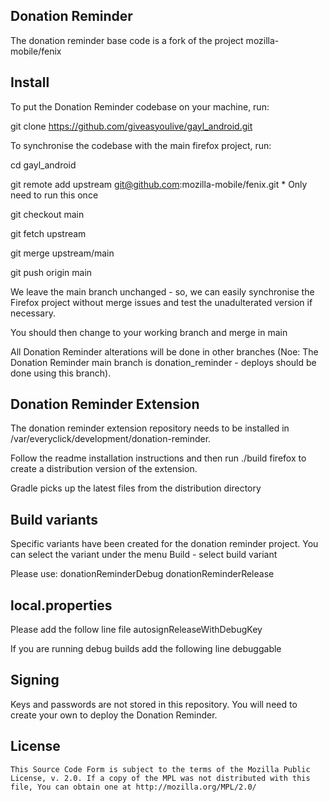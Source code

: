 ## Donation Reminder

The donation reminder base code is a fork of the project mozilla-mobile/fenix

## Install

To put the Donation Reminder codebase on your machine, run:

git clone https://github.com/giveasyoulive/gayl_android.git

To synchronise the codebase with the main firefox project, run:

cd gayl_android

git remote add upstream git@github.com:mozilla-mobile/fenix.git * Only need to run this once

git checkout main

git fetch upstream

git merge upstream/main

git push origin main

We leave the main branch unchanged - so, we can easily synchronise the Firefox project without merge issues and test the unadulterated version if necessary.

You should then change to your working branch and merge in main

All Donation Reminder alterations will be done in other branches (Noe: The Donation Reminder main branch is donation_reminder - deploys should be done using this branch).

## Donation Reminder Extension

The donation reminder extension repository needs to be installed in /var/everyclick/development/donation-reminder.  

Follow the readme installation instructions and then run ./build firefox to create a distribution version of the extension.

Gradle picks up the latest files from the distribution directory

## Build variants

Specific variants have been created for the donation reminder project.  You can select the variant under the menu Build - select build variant

Please use:
donationReminderDebug
donationReminderRelease

## local.properties

Please add the follow line file
    autosignReleaseWithDebugKey

If you are running debug builds add the following line
    debuggable

## Signing
Keys and passwords are not stored in this repository.  You will need to create your own to deploy the Donation Reminder.


## License

    This Source Code Form is subject to the terms of the Mozilla Public
    License, v. 2.0. If a copy of the MPL was not distributed with this
    file, You can obtain one at http://mozilla.org/MPL/2.0/
